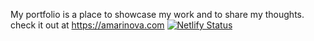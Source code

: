 My portfolio is a place to showcase my work and to share my thoughts.
check it out at https://amarinova.com [![Netlify Status](https://api.netlify.com/api/v1/badges/7c73dfde-1677-4062-899b-9ce868c8e839/deploy-status)](https://app.netlify.com/sites/amarinova/deploys)